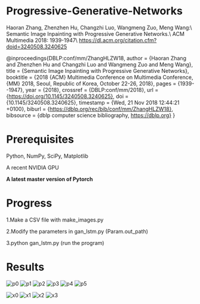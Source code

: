 # Progressive-Generative-Networks
Haoran Zhang, Zhenzhen Hu, Changzhi Luo, Wangmeng Zuo, Meng Wang:\\
Semantic Image Inpainting with Progressive Generative Networks.\\
ACM Multimedia 2018: 1939-1947\\
https://dl.acm.org/citation.cfm?doid=3240508.3240625

@inproceedings{DBLP:conf/mm/ZhangHLZW18,
  author    = {Haoran Zhang and
               Zhenzhen Hu and
               Changzhi Luo and
               Wangmeng Zuo and
               Meng Wang},
  title     = {Semantic Image Inpainting with Progressive Generative Networks},
  booktitle = {2018 {ACM} Multimedia Conference on Multimedia Conference, {MM} 2018,
               Seoul, Republic of Korea, October 22-26, 2018},
  pages     = {1939--1947},
  year      = {2018},
  crossref  = {DBLP:conf/mm/2018},
  url       = {https://doi.org/10.1145/3240508.3240625},
  doi       = {10.1145/3240508.3240625},
  timestamp = {Wed, 21 Nov 2018 12:44:21 +0100},
  biburl    = {https://dblp.org/rec/bib/conf/mm/ZhangHLZW18},
  bibsource = {dblp computer science bibliography, https://dblp.org}
}

# Prerequisites

Python, NumPy, SciPy, Matplotlib

A recent NVIDIA GPU

**A latest master version of Pytorch**


# Progress
1.Make a CSV file with make_images.py

2.Modify the parameters in gan_lstm.py (Param.out_path)

3.python gan_lstm.py (run the program)

# Results
![p0](imgs/pgn/test_image_0.jpg)
![p1](imgs/pgn/test_image_1.jpg)
![p2](imgs/pgn/test_image_2.jpg)
![p3](imgs/pgn/test_image_3.jpg)
![p4](imgs/pgn/test_image_4.jpg)
![p5](imgs/pgn/test_image_5.jpg)

![x0](imgs/pgn/imagenet_test_image_0.jpg)
![x1](imgs/pgn/imagenet_test_image_1.jpg)
![x2](imgs/pgn/imagenet_test_image_2.jpg)
![x3](imgs/pgn/imagenet_test_image_3.jpg)


